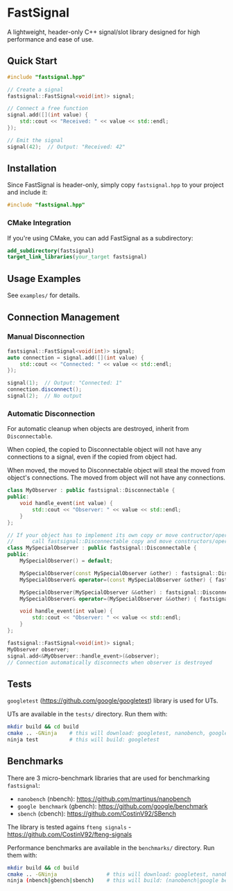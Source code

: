 # FastSignal

A lightweight, header-only C++ signal/slot library designed for high performance and ease of use.

## Quick Start

```cpp
#include "fastsignal.hpp"

// Create a signal
fastsignal::FastSignal<void(int)> signal;

// Connect a free function
signal.add([](int value) {
    std::cout << "Received: " << value << std::endl;
});

// Emit the signal
signal(42);  // Output: "Received: 42"
```

## Installation

Since FastSignal is header-only, simply copy `fastsignal.hpp` to your project and include it:

```cpp
#include "fastsignal.hpp"
```

### CMake Integration

If you're using CMake, you can add FastSignal as a subdirectory:

```cmake
add_subdirectory(fastsignal)
target_link_libraries(your_target fastsignal)
```

## Usage Examples

See `examples/` for details.

## Connection Management

### Manual Disconnection

```cpp
fastsignal::FastSignal<void(int)> signal;
auto connection = signal.add([](int value) {
    std::cout << "Connected: " << value << std::endl;
});

signal(1);  // Output: "Connected: 1"
connection.disconnect();
signal(2);  // No output
```

### Automatic Disconnection

For automatic cleanup when objects are destroyed, inherit from `Disconnectable`.

When copied, the copied to Disconnectable object will not have any connections to a signal, even if the copied from object had.

When moved, the moved to Disconnectable object will steal the moved from object's connections. The moved from object will not have any connections.

```cpp
class MyObserver : public fastsignal::Disconnectable {
public:
    void handle_event(int value) {
        std::cout << "Observer: " << value << std::endl;
    }
};

// If your object has to implement its own copy or move contructor/operator=,
//      call fastsignal::Disconnectable copy and move constructors/operator=
class MySpecialObserver : public fastsignal::Disconnectable {
public:
    MySpecialObserver() = default;

    MySpecialObserver(const MySpecialObserver &other) : fastsignal::Disconnectable(other) { /* ... */ }
    MySpecialObserver& operator=(const MySpecialObserver &other) { fastsignal::Disconnectable::operator=(other); /* ... */ }

    MySpecialObserver(MySpecialObserver &&other) : fastsignal::Disconnectable(std::move(other)) { /* ... */ }
    MySpecialObserver& operator=(MySpecialObserver &&other) { fastsignal::Disconnectable::operator=(std::move(other)); /* ... */ }

    void handle_event(int value) {
        std::cout << "Observer: " << value << std::endl;
    }
};

fastsignal::FastSignal<void(int)> signal;
MyObserver observer;
signal.add<&MyObserver::handle_event>(&observer);
// Connection automatically disconnects when observer is destroyed
```

## Tests

`googletest` (https://github.com/google/googletest) library is used for UTs.

UTs are available in the `tests/` directory. Run them with:

```bash
mkdir build && cd build
cmake .. -GNinja    # this will download: googletest, nanobench, google benchmark, sbench, and fteng signals
ninja test          # this will build: googletest
```

## Benchmarks

There are 3 micro-benchmark libraries that are used for benchmarking `fastsignal`:
- `nanobench` (nbench): https://github.com/martinus/nanobench
- `google benchmark` (gbench): https://github.com/google/benchmark
- `sbench` (cbench): https://github.com/CostinV92/SBench

The library is tested agains `fteng signals` - https://github.com/CostinV92/fteng-signals

Performance benchmarks are available in the `benchmarks/` directory. Run them with:

```bash
mkdir build && cd build
cmake .. -GNinja                # this will download: googletest, nanobench, google benchmark, sbench and fteng signals
ninja (nbench|gbench|sbench)    # this will build: (nanobench|google benchmark|sbench)
```

